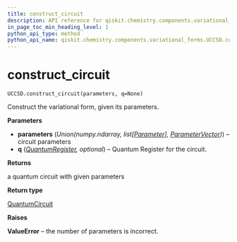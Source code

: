 ```yaml
---
title: construct_circuit
description: API reference for qiskit.chemistry.components.variational_forms.UCCSD.construct_circuit
in_page_toc_min_heading_level: 1
python_api_type: method
python_api_name: qiskit.chemistry.components.variational_forms.UCCSD.construct_circuit
---
```


# construct\_circuit

<span id="qiskit.chemistry.components.variational_forms.UCCSD.construct_circuit" />

`UCCSD.construct_circuit(parameters, q=None)`

Construct the variational form, given its parameters.

**Parameters**

*   **parameters** (*Union(numpy.ndarray, list\[*[*Parameter*](qiskit.circuit.Parameter "qiskit.circuit.Parameter")*],* [*ParameterVector*](qiskit.circuit.ParameterVector "qiskit.circuit.ParameterVector")*)*) – circuit parameters
*   **q** ([*QuantumRegister*](qiskit.circuit.QuantumRegister "qiskit.circuit.QuantumRegister")*, optional*) – Quantum Register for the circuit.

**Returns**

a quantum circuit with given parameters

**Return type**

[QuantumCircuit](qiskit.circuit.QuantumCircuit "qiskit.circuit.QuantumCircuit")

**Raises**

**ValueError** – the number of parameters is incorrect.

